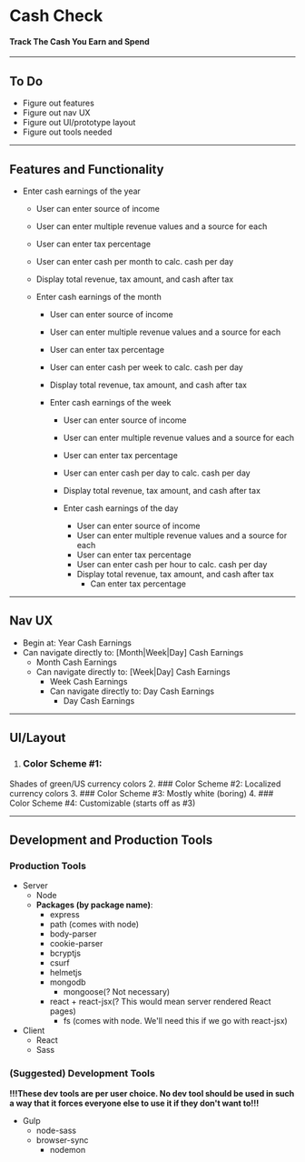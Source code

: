 # Cash Check
#### Track The Cash You Earn and Spend
___

## To Do
- Figure out features
- Figure out nav UX
- Figure out UI/prototype layout
- Figure out tools needed
___

## Features and Functionality
- Enter cash earnings of the year
  - User can enter source of income
  - User can enter multiple revenue values and a source for each
  - User can enter tax percentage
  - User can enter cash per month to calc. cash per day
  - Display total revenue, tax amount, and cash after tax

  - Enter cash earnings of the month
    - User can enter source of income
    - User can enter multiple revenue values and a source for each
    - User can enter tax percentage
    - User can enter cash per week to calc. cash per day
    - Display total revenue, tax amount, and cash after tax

    - Enter cash earnings of the week
      - User can enter source of income
      - User can enter multiple revenue values and a source for each
      - User can enter tax percentage
      - User can enter cash per day to calc. cash per day
      - Display total revenue, tax amount, and cash after tax

      - Enter cash earnings of the day
        - User can enter source of income
        - User can enter multiple revenue values and a source for each
        - User can enter tax percentage
        - User can enter cash per hour to calc. cash per day
        - Display total revenue, tax amount, and cash after tax
          - Can enter tax percentage
___

## Nav UX
- Begin at: Year Cash Earnings
- Can navigate directly to: [Month|Week|Day] Cash Earnings
  - Month Cash Earnings
  - Can navigate directly to: [Week|Day] Cash Earnings
    - Week Cash Earnings
    - Can navigate directly to: Day Cash Earnings
      - Day Cash Earnings

___

## UI/Layout
1. ### Color Scheme #1:
  Shades of green/US currency colors
2. ### Color Scheme #2:
  Localized currency colors
3. ### Color Scheme #3:
  Mostly white (boring)
4. ### Color Scheme #4:
  Customizable (starts off as #3)
___

## Development and Production Tools
### Production Tools
- Server
  - Node
  - **Packages (by package name)**:
    - express
    - path (comes with node)
    - body-parser
    - cookie-parser
    - bcryptjs
    - csurf
    - helmetjs
    - mongodb
      - mongoose(? Not necessary)
    - react + react-jsx(? This would mean server rendered React pages)
      - fs (comes with node. We'll need this if we go with react-jsx)
- Client
  - React
  - Sass

### (Suggested) Development Tools
**!!!These dev tools are per user choice. No dev tool should be used in such a way that it forces everyone else to use it if they don't want to!!!**
- Gulp
  - node-sass
  - browser-sync
    - nodemon

